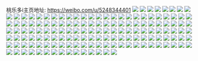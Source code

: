 桃乐多i主页地址: https://weibo.com/u/5248344401 
![](https://wx4.sinaimg.cn/mw2000/005Jbw89ly1h9e27xqwyvj30u00u0teb.jpg) 
![](https://wx4.sinaimg.cn/mw2000/005Jbw89ly1h94qq8h47ij30lj1ewgpc.jpg) 
![](https://wx4.sinaimg.cn/mw2000/005Jbw89ly1h94qp3j6ecj30u01sygt9.jpg) 
![](https://wx4.sinaimg.cn/mw2000/005Jbw89ly1h8v6awgcy3j30np0o1q4c.jpg) 
![](https://wx4.sinaimg.cn/mw2000/005Jbw89ly1h8tahuria3j30n00mvgnq.jpg) 
![](https://wx4.sinaimg.cn/mw2000/005Jbw89ly1h8kpporjtlj30u00u012f.jpg) 
![](https://wx4.sinaimg.cn/mw2000/005Jbw89ly1h8kpq3z1o6j30u00u0n83.jpg) 
![](https://wx4.sinaimg.cn/mw2000/005Jbw89ly1h8et3ibvm3j30wi0wi7c5.jpg) 
![](https://wx4.sinaimg.cn/mw2000/005Jbw89ly1h8et0lh9ajj31400y27cn.jpg) 
![](https://wx4.sinaimg.cn/mw2000/005Jbw89ly1h8et0lwj7hj31400y4qav.jpg) 
![](https://wx4.sinaimg.cn/mw2000/005Jbw89ly1h86b65k6n6j318h0vvqbi.jpg) 
![](https://wx4.sinaimg.cn/mw2000/005Jbw89ly1h86b64xcokj30wi0vlwlw.jpg) 
![](https://wx4.sinaimg.cn/mw2000/005Jbw89ly1h79ta4v8u4j31nz1n24qp.jpg) 
![](https://wx4.sinaimg.cn/mw2000/005Jbw89ly1h79ta5xhw5j32c02c0u0x.jpg) 
![](https://wx4.sinaimg.cn/mw2000/005Jbw89ly1h79ta2h9ujj31o027yu0z.jpg) 
![](https://wx4.sinaimg.cn/mw2000/005Jbw89ly1h6k98n0r29j30u01sxdrv.jpg) 
![](https://wx4.sinaimg.cn/mw2000/005Jbw89ly1h6k98tsjovj30as0ao74r.jpg) 
![](https://wx4.sinaimg.cn/mw2000/005Jbw89ly1h6hy7q9banj30dq0cwgm3.jpg) 
![](https://wx4.sinaimg.cn/mw2000/005Jbw89ly1h6fdptvn33j31o01o0h9m.jpg) 
![](https://wx4.sinaimg.cn/mw2000/005Jbw89ly1h66aqwqpikj30wi1yc4mf.jpg) 
![](https://wx4.sinaimg.cn/mw2000/005Jbw89ly1h659jb144qj31o0280thh.jpg) 
![](https://wx4.sinaimg.cn/mw2000/005Jbw89ly1h659j8xh3xj32801o0npd.jpg) 
![](https://wx4.sinaimg.cn/mw2000/005Jbw89ly1h659ixw8eij32801o0qcd.jpg) 
![](https://wx4.sinaimg.cn/mw2000/005Jbw89ly1h5uupzb90pj30ce0evwhe.jpg) 
![](https://wx4.sinaimg.cn/mw2000/005Jbw89ly1h5uuq0jyrgj30sg0sgwov.jpg) 
![](https://wx4.sinaimg.cn/mw2000/005Jbw89ly1h5uupzzkhdj30sk0sk7da.jpg) 
![](https://wx4.sinaimg.cn/mw2000/005Jbw89ly1h5uur5z6wjj30ge0rr7bt.jpg) 
![](https://wx4.sinaimg.cn/mw2000/005Jbw89ly1h5tbdw6jw1j31o01o0b29.jpg) 
![](https://wx4.sinaimg.cn/mw2000/005Jbw89ly1h5tbdq6ms0j31o01o0hdt.jpg) 
![](https://wx4.sinaimg.cn/mw2000/005Jbw89ly1h5tbdztprjj31o01o0b29.jpg) 
![](https://wx4.sinaimg.cn/mw2000/005Jbw89ly1h5tbe0xl41j30sg0sg46b.jpg) 
![](https://wx4.sinaimg.cn/mw2000/005Jbw89ly1h5db1dgx8rj30zk0zkteg.jpg) 
![](https://wx4.sinaimg.cn/mw2000/005Jbw89ly1h56r2zvsr5j31j61j67wh.jpg) 
![](https://wx4.sinaimg.cn/mw2000/005Jbw89ly1h535xeabnoj31d82yiqut.jpg) 
![](https://wx4.sinaimg.cn/mw2000/005Jbw89ly1h535yd1cgyj31d82yi4p5.jpg) 
![](https://wx4.sinaimg.cn/mw2000/005Jbw89ly1h535ppvmh0j31o0280aqd.jpg) 
![](https://wx4.sinaimg.cn/mw2000/005Jbw89ly1h535pqq8llj31o0280qj4.jpg) 
![](https://wx4.sinaimg.cn/mw2000/005Jbw89ly1h42arahf9fj30u01sxh0t.jpg) 
![](https://wx4.sinaimg.cn/mw2000/005Jbw89ly1h3u5sb7ihej30ue0uen7s.jpg) 
![](https://wx4.sinaimg.cn/mw2000/005Jbw89ly1h3phkpi2imj30ir0fpwfq.jpg) 
![](https://wx4.sinaimg.cn/mw2000/005Jbw89ly1h3fr8lbvp1j33402c07wj.jpg) 
![](https://wx4.sinaimg.cn/mw2000/005Jbw89ly1h3fr89g8x1j33402c0x6q.jpg) 
![](https://wx4.sinaimg.cn/mw2000/005Jbw89ly1h3fr8c2cy8j33402c0x6q.jpg) 
![](https://wx4.sinaimg.cn/mw2000/005Jbw89ly1h3fr8n83uyj33402c01kz.jpg) 
![](https://wx4.sinaimg.cn/mw2000/005Jbw89ly1h3fr8oqpfrj33402c0npe.jpg) 
![](https://wx4.sinaimg.cn/mw2000/005Jbw89ly1h3fr8qbs5ej33402c0npe.jpg) 
![](https://wx4.sinaimg.cn/mw2000/005Jbw89ly1h3fr2syni6j30m813igsw.jpg) 
![](https://wx4.sinaimg.cn/mw2000/005Jbw89ly1h3fr2vcrmvj30ml146jyv.jpg) 
![](https://wx4.sinaimg.cn/mw2000/005Jbw89ly1h3fqj7pu96j30u0140dmz.jpg) 
![](https://wx4.sinaimg.cn/mw2000/005Jbw89ly1h3fqsg4jzzj30u01synme.jpg) 
![](https://wx4.sinaimg.cn/mw2000/005Jbw89ly1h3fqsgxwdyj311s0u07ac.jpg) 
![](https://wx4.sinaimg.cn/mw2000/005Jbw89ly1gxqjgsh49xj31pa2b1npd.jpg) 
![](https://wx4.sinaimg.cn/mw2000/005Jbw89ly1gxqjgvlp6xj31qw2bvqv5.jpg) 
![](https://wx4.sinaimg.cn/mw2000/005Jbw89ly1gxqjgpkrm8j322f1jtkjl.jpg) 
![](https://wx4.sinaimg.cn/mw2000/005Jbw89ly1gxqjglsqndj32dc1uykjm.jpg) 
![](https://wx4.sinaimg.cn/mw2000/005Jbw89ly1gxqjh2244ij31z41z4kjl.jpg) 
![](https://wx4.sinaimg.cn/mw2000/005Jbw89ly1gxqjgmio2nj30zj1bewmq.jpg) 
![](https://wx4.sinaimg.cn/mw2000/005Jbw89ly1gxqjh5jarhj33342bcnpf.jpg) 
![](https://wx4.sinaimg.cn/mw2000/005Jbw89ly1gxqjgyjx7cj31z41z4kjl.jpg) 
![](https://wx4.sinaimg.cn/mw2000/005Jbw89ly1gxqjghee85j324n2u7hdv.jpg) 
![](https://wx4.sinaimg.cn/mw2000/005Jbw89ly1gxlvkewlglj30u01ledja.jpg) 
![](https://wx4.sinaimg.cn/mw2000/005Jbw89ly1gxlvkfxtxaj30u01hyafw.jpg) 
![](https://wx4.sinaimg.cn/mw2000/005Jbw89ly1gxlvkhcleej30u0140n6f.jpg) 
![](https://wx4.sinaimg.cn/mw2000/005Jbw89ly1gxlvki4hv9j31400u0n5j.jpg) 
![](https://wx4.sinaimg.cn/mw2000/005Jbw89ly1gxgu6vopwkj30u0140dsc.jpg) 
![](https://wx4.sinaimg.cn/mw2000/005Jbw89ly1gxgu6wkhgmj30u0140491.jpg) 
![](https://wx4.sinaimg.cn/mw2000/005Jbw89ly1gxeroekxyvj30u0140wkc.jpg) 
![](https://wx4.sinaimg.cn/mw2000/005Jbw89ly1gxerofhp46j30u0140gt9.jpg) 
![](https://wx4.sinaimg.cn/mw2000/005Jbw89ly1gxerohblq7j30u0140qdr.jpg) 
![](https://wx4.sinaimg.cn/mw2000/005Jbw89ly1gxeroihsrsj30k00zkn26.jpg) 
![](https://wx4.sinaimg.cn/mw2000/005Jbw89ly1gxerogmi6xj31250u00zi.jpg) 
![](https://wx4.sinaimg.cn/mw2000/005Jbw89ly1gxerohzd4oj30u0140n0y.jpg) 
![](https://wx4.sinaimg.cn/mw2000/005Jbw89ly1gxerptthx7j31400u0448.jpg) 
![](https://wx4.sinaimg.cn/mw2000/005Jbw89ly1gxeroiz6ocj30qo0zk0xb.jpg) 
![](https://wx4.sinaimg.cn/mw2000/005Jbw89ly1gxerr0mijaj31400u079i.jpg) 
![](https://wx4.sinaimg.cn/mw2000/005Jbw89ly1gx7zqpulwkj31400u0aie.jpg) 
![](https://wx4.sinaimg.cn/mw2000/005Jbw89ly1gx7zqubsf9j31400u0gv8.jpg) 
![](https://wx4.sinaimg.cn/mw2000/005Jbw89ly1gx7zqsr4jdj31400u045a.jpg) 
![](https://wx4.sinaimg.cn/mw2000/005Jbw89ly1gx7zqr8imtj313z0u07b4.jpg) 
![](https://wx4.sinaimg.cn/mw2000/005Jbw89ly1gx7zq7q7oxj30yn0u0n7d.jpg) 
![](https://wx4.sinaimg.cn/mw2000/005Jbw89ly1gx7zq918s6j314d0u0n85.jpg) 
![](https://wx4.sinaimg.cn/mw2000/005Jbw89ly1gx7zq9ny8jj30ya0pqjw8.jpg) 
![](https://wx4.sinaimg.cn/mw2000/005Jbw89ly1gx7zqab0rsj311o0s9dke.jpg) 
![](https://wx4.sinaimg.cn/mw2000/005Jbw89ly1gx4jda9562j30u0140q7k.jpg) 
![](https://wx4.sinaimg.cn/mw2000/005Jbw89ly1gx3ukeujqhj30ui0u0gqg.jpg) 
![](https://wx4.sinaimg.cn/mw2000/005Jbw89ly1gx3ukdldlgj30ui0u0gqe.jpg) 
![](https://wx4.sinaimg.cn/mw2000/005Jbw89ly1gx3ukbwimtj30u013i48s.jpg) 
![](https://wx4.sinaimg.cn/mw2000/005Jbw89ly1gx3uk9dgkrj30u00u0jwh.jpg) 
![](https://wx4.sinaimg.cn/mw2000/005Jbw89ly1gwsymx49aoj30jg0ifq3w.jpg) 
![](https://wx4.sinaimg.cn/mw2000/005Jbw89ly1gwjkt6xdluj30u00u0779.jpg) 
![](https://wx4.sinaimg.cn/mw2000/005Jbw89ly1gwjc8x0bxrj30u0140wml.jpg) 
![](https://wx4.sinaimg.cn/mw2000/005Jbw89ly1gwjc99z587j31400u0qcl.jpg) 
![](https://wx4.sinaimg.cn/mw2000/005Jbw89ly1gwjc8y56i3j30u0140jzv.jpg) 
![](https://wx4.sinaimg.cn/mw2000/005Jbw89ly1gwjc977rmyj31400u00vs.jpg) 
![](https://wx4.sinaimg.cn/mw2000/005Jbw89ly1gwjc98o9lrj31400u0al3.jpg) 
![](https://wx4.sinaimg.cn/mw2000/005Jbw89ly1gwjc9ca32yj30u0140af9.jpg) 
![](https://wx4.sinaimg.cn/mw2000/005Jbw89ly1gwjc95j69ij30u018sk45.jpg) 
![](https://wx4.sinaimg.cn/mw2000/005Jbw89ly1gwjc9azzrwj30u00u0n2w.jpg) 
![](https://wx4.sinaimg.cn/mw2000/005Jbw89ly1gwjc96fknij31400u0dk3.jpg) 
![](https://wx4.sinaimg.cn/mw2000/005Jbw89ly1gvv0hvremhj30qo18kjtj.jpg) 
![](https://wx4.sinaimg.cn/mw2000/005Jbw89ly1gvuugzkvmbj30u00u0117.jpg) 
![](https://wx4.sinaimg.cn/mw2000/005Jbw89ly1gvuuh0g6zjj30qm1bbana.jpg) 
![](https://wx4.sinaimg.cn/mw2000/005Jbw89ly1gvuuh1anrfj30pt19vqf4.jpg) 
![](https://wx4.sinaimg.cn/mw2000/005Jbw89ly1gvuuh2vkz4j30sv1fb7k0.jpg) 
![](https://wx4.sinaimg.cn/mw2000/005Jbw89ly1gvn1wl2cn5j60u00u0dis02.jpg) 
![](https://wx4.sinaimg.cn/mw2000/005Jbw89ly1gvn1y0skvrj61420u00z602.jpg) 
![](https://wx4.sinaimg.cn/mw2000/005Jbw89ly1gvn1wk9cxhj61400u0di902.jpg) 
![](https://wx4.sinaimg.cn/mw2000/005Jbw89ly1gvn1wio4gej61400u0n1902.jpg) 
![](https://wx4.sinaimg.cn/mw2000/005Jbw89ly1gvn1wtgrudj61400u00uq02.jpg) 
![](https://wx4.sinaimg.cn/mw2000/005Jbw89ly1gvn1whfp6nj60qo0ddwgp02.jpg) 
![](https://wx4.sinaimg.cn/mw2000/005Jbw89ly1gvn1wvsewej61400u0n3m02.jpg) 
![](https://wx4.sinaimg.cn/mw2000/005Jbw89ly1gvn1wuk59zj61400u0dmr02.jpg) 
![](https://wx4.sinaimg.cn/mw2000/005Jbw89ly1gvn1wlzhulj61400u00y602.jpg) 
![](https://wx4.sinaimg.cn/mw2000/005Jbw89ly1guesjk8jxdj61400u00zu02.jpg) 
![](https://wx4.sinaimg.cn/mw2000/005Jbw89ly1guesjly4qoj61400u0gri02.jpg) 
![](https://wx4.sinaimg.cn/mw2000/005Jbw89ly1gs7f302e9sj30u014045o.jpg) 
![](https://wx4.sinaimg.cn/mw2000/005Jbw89ly1gs7f31occ9j30qo132q72.jpg) 
![](https://wx4.sinaimg.cn/mw2000/005Jbw89ly1gs7f30im7tj30tr0u0wi4.jpg) 
![](https://wx4.sinaimg.cn/mw2000/005Jbw89ly1gs7f312ipqj60u00ry40h02.jpg) 
![](https://wx4.sinaimg.cn/mw2000/005Jbw89ly1gr2o0b7o43j30u01t0tdx.jpg) 
![](https://wx4.sinaimg.cn/mw2000/005Jbw89ly1gr0vgaxmemj30u00u0tco.jpg) 
![](https://wx4.sinaimg.cn/mw2000/005Jbw89ly1gpzrog82ibj31400u0n0u.jpg) 
![](https://wx4.sinaimg.cn/mw2000/005Jbw89ly1gpzrohx5uqj30u00u0gt8.jpg) 
![](https://wx4.sinaimg.cn/mw2000/005Jbw89ly1gpzroksbomj30u40u0tdu.jpg) 
![](https://wx4.sinaimg.cn/mw2000/005Jbw89ly1gpzromab72j30u00u0gvc.jpg) 
![](https://wx4.sinaimg.cn/mw2000/005Jbw89ly1gp9zzvnufij31400u0q9j.jpg) 
![](https://wx4.sinaimg.cn/mw2000/005Jbw89ly1gp9zzu1rbdj31hc0onn4j.jpg) 
![](https://wx4.sinaimg.cn/mw2000/005Jbw89ly1gp9zzrodagj31400u0n2y.jpg) 
![](https://wx4.sinaimg.cn/mw2000/005Jbw89ly1gp9zzsmwwhj30u0140wm0.jpg) 
![](https://wx4.sinaimg.cn/mw2000/005Jbw89ly1gp9zzuug1oj30u00u0q8q.jpg) 
![](https://wx4.sinaimg.cn/mw2000/005Jbw89ly1gp9zztd41fj30u00u078u.jpg) 
![](https://wx4.sinaimg.cn/mw2000/005Jbw89ly1gha5cah5l1j31c01c0kjl.jpg) 
![](https://wx4.sinaimg.cn/mw2000/005Jbw89ly1gha5axj9naj33342bcx6r.jpg) 
![](https://wx4.sinaimg.cn/mw2000/005Jbw89ly1gha5azrjxuj33342bc4qr.jpg) 
![](https://wx4.sinaimg.cn/mw2000/005Jbw89ly1gha5duhscpj30u01t0wsp.jpg) 
![](https://wx4.sinaimg.cn/mw2000/005Jbw89ly1gcg34zhbzej31901o07wi.jpg) 
![](https://wx4.sinaimg.cn/mw2000/005Jbw89ly1gcg34xnd7cj31901o0x6p.jpg) 
![](https://wx4.sinaimg.cn/mw2000/005Jbw89ly1gcg2zsnn6lj30qo0qo418.jpg) 
![](https://wx4.sinaimg.cn/mw2000/005Jbw89ly1gcg36xi43yj36684mob2j.jpg) 
![](https://wx4.sinaimg.cn/mw2000/005Jbw89ly1gcg2zsbqzwj30tl0txq3r.jpg) 
![](https://wx4.sinaimg.cn/mw2000/005Jbw89ly1gcg36zfjwyj306o06ogm0.jpg) 
![](https://wx4.sinaimg.cn/mw2000/005Jbw89ly1gbxc7oozw4j32bc2bcqv6.jpg) 
![](https://wx4.sinaimg.cn/mw2000/005Jbw89ly1gbxc7p9q2fj30u00u0wie.jpg) 
![](https://wx4.sinaimg.cn/mw2000/005Jbw89ly1gbxc8fy6b6j30u00u0dj1.jpg) 
![](https://wx4.sinaimg.cn/mw2000/005Jbw89ly1gbxcbz06u1j32bc2bcb2a.jpg) 
![](https://wx4.sinaimg.cn/mw2000/005Jbw89ly1gbxcby0efqj32o02o0hdt.jpg) 
![](https://wx4.sinaimg.cn/mw2000/005Jbw89gy1g05pdj7pbgj32o03k0kjl.jpg) 
![](https://wx4.sinaimg.cn/mw2000/005Jbw89gy1g05pdswjltj31c01c0b29.jpg) 
